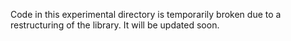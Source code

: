 Code in this experimental directory is temporarily broken due to a restructuring of the library.
It will be updated soon.